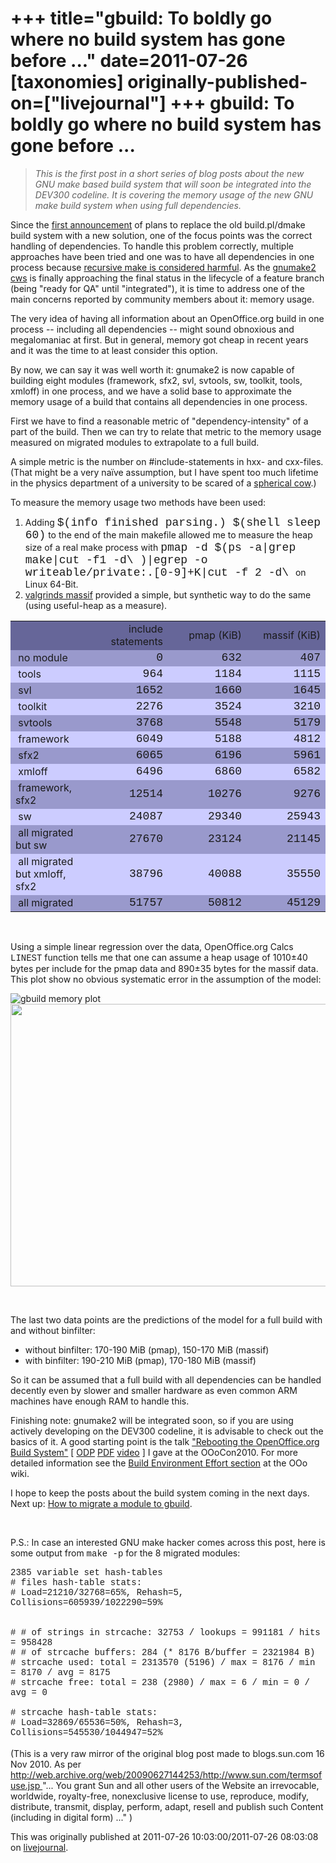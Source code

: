 +++
title="gbuild: To boldly go where no build system has gone before ..."
date=2011-07-26
[taxonomies]
originally-published-on=["livejournal"]
+++
gbuild: To boldly go where no build system has gone before ...
==============================================================

> <p><i>This is the first post in a short series of blog&nbsp;posts about the new GNU  make based build system that will soon be integrated into the DEV300  codeline. It is covering the memory usage of the new GNU make build  system when using full dependencies.</i></p>
<p>Since the <a href="http://192.9.162.56/GullFOSS/entry/building_openoffice_org_with_gnu">first announcement</a>  of plans to replace the old build.pl/dmake build system with a new  solution, one of the focus points was the correct handling of  dependencies. To handle this problem correctly, multiple approaches have  been tried and one was to have all dependencies in one process because <a href="http://miller.emu.id.au/pmiller/books/rmch/">recursive make is considered harmful</a>. As the <a href="http://hg.services.openoffice.org/cws/gnumake2">gnumake2 cws</a>  is finally approaching the final status in the lifecycle of a feature  branch (being &quot;ready for QA&quot; until &quot;integrated&quot;), it is time to address  one of the main concerns reported by community members about it: memory  usage.</p>    <p>The very idea of having all information about an OpenOffice.org  build in one process -- including all dependencies -- might sound  obnoxious and  megalomaniac at first. But in general, memory got cheap in recent years  and it was the time to at least consider this option.</p>    <p>By now, we can say it was well worth it: gnumake2 is now capable of  building eight modules (framework, sfx2, svl, svtools, sw, toolkit,  tools, xmloff) in one process, and we have a solid base to approximate  the memory usage of a build that contains all dependencies in one  process.</p>    <p>First we have to find a reasonable metric of &quot;dependency-intensity&quot;  of a part of the build. Then we can try to relate that metric to the  memory usage measured on migrated modules to extrapolate to a full  build.</p>    <p>A simple metric is the number on #include-statements in hxx- and  cxx-files. (That might be a very na&iuml;ve assumption, but I have spent too  much lifetime in the physics department of a university to be scared of a  <a href="http://en.wikipedia.org/wiki/Spherical_cow">spherical cow</a>.)</p>    <p>To measure the memory usage two methods have been used:</p>    <ol><li>Adding <font size="4" face="courier new,courier,monospace">$(info finished parsing.) $(shell sleep 60)</font> to the end of the main makefile allowed me to measure the heap size of a real make process with <font size="4" face="courier new,courier,monospace">pmap -d $(ps -a|grep make|cut -f1 -d\ )|egrep -o writeable/private:.[0-9]+K|cut -f 2 -d\ </font>on Linux 64-Bit.</li><li><a href="http://valgrind.org/docs/manual/ms-manual.html">valgrinds massif</a> provided a simple, but synthetic way to do the same (using useful-heap as a measure).</li></ol>    <table cellspacing="0" cellpadding="1" border="0" style="width: 100%; display: table;" class=" htmtableborders">      <tbody>        <tr>          <td style="width: 25%; background-color: rgb(102, 102, 153);">&nbsp;</td>          <td align="right" style="width: 25%; background-color: rgb(102, 102, 153);">&nbsp;include statements</td>          <td align="right" style="width: 25%; background-color: rgb(102, 102, 153);">pmap (KiB)</td>          <td align="right" style="width: 25%; background-color: rgb(102, 102, 153);">&nbsp;massif (KiB)</td>        </tr>        <tr>          <td style="width: 25%; background-color: rgb(153, 153, 204);">&nbsp;no module</td>          <td align="right" style="width: 25%; background-color: rgb(153, 153, 204);"><font size="4" face="courier new,courier,monospace">&nbsp;0</font></td>          <td align="right" style="width: 25%; background-color: rgb(153, 153, 204);"><font size="4" face="courier new,courier,monospace">&nbsp;632</font></td>          <td align="right" style="width: 25%; background-color: rgb(153, 153, 204);"><font size="4" face="courier new,courier,monospace"> 407<br /></font></td>        </tr>        <tr>          <td style="width: 25%; background-color: rgb(204, 204, 255);">&nbsp;tools</td>          <td align="right" style="width: 25%; background-color: rgb(204, 204, 255);"><font size="4" face="courier new,courier,monospace">&nbsp;964</font></td>          <td align="right" style="width: 25%; background-color: rgb(204, 204, 255);"><font size="4" face="courier new,courier,monospace">&nbsp;1184</font></td>          <td align="right" style="width: 25%; background-color: rgb(204, 204, 255);"><font size="4" face="courier new,courier,monospace"> 1115<br /></font></td>        </tr>        <tr>          <td style="width: 25%; background-color: rgb(153, 153, 204);">&nbsp;svl</td>          <td align="right" style="width: 25%; background-color: rgb(153, 153, 204);"><font size="4" face="courier new,courier,monospace">&nbsp;1652</font></td>          <td align="right" style="width: 25%; background-color: rgb(153, 153, 204);"><font size="4" face="courier new,courier,monospace">&nbsp;1660</font></td>          <td align="right" style="width: 25%; background-color: rgb(153, 153, 204);"><font size="4" face="courier new,courier,monospace"> 1645<br /></font></td>        </tr>        <tr>          <td style="width: 25%; background-color: rgb(204, 204, 255);">&nbsp;toolkit</td>          <td align="right" style="width: 25%; background-color: rgb(204, 204, 255);"><font size="4" face="courier new,courier,monospace">&nbsp;2276</font></td>          <td align="right" style="width: 25%; background-color: rgb(204, 204, 255);"><font size="4" face="courier new,courier,monospace">&nbsp;3524</font></td>          <td align="right" style="width: 25%; background-color: rgb(204, 204, 255);"><font size="4" face="courier new,courier,monospace"> 3210<br /></font></td>        </tr>        <tr>          <td style="width: 25%; background-color: rgb(153, 153, 204);">&nbsp;svtools</td>          <td align="right" style="width: 25%; background-color: rgb(153, 153, 204);"><font size="4" face="courier new,courier,monospace">&nbsp;3768</font></td>          <td align="right" style="width: 25%; background-color: rgb(153, 153, 204);"><font size="4" face="courier new,courier,monospace">&nbsp;5548</font></td>          <td align="right" style="width: 25%; background-color: rgb(153, 153, 204);"><font size="4" face="courier new,courier,monospace"> 5179<br /></font></td>        </tr>        <tr>          <td style="width: 25%; background-color: rgb(204, 204, 255);">&nbsp;framework</td>          <td align="right" style="width: 25%; background-color: rgb(204, 204, 255);"><font size="4" face="courier new,courier,monospace">&nbsp;6049</font></td>          <td align="right" style="width: 25%; background-color: rgb(204, 204, 255);"><font size="4" face="courier new,courier,monospace">&nbsp;5188</font></td>          <td align="right" style="width: 25%; background-color: rgb(204, 204, 255);"><font size="4" face="courier new,courier,monospace"> 4812<br /></font></td>        </tr>        <tr>          <td style="width: 25%; background-color: rgb(153, 153, 204);">&nbsp;sfx2</td>          <td align="right" style="width: 25%; background-color: rgb(153, 153, 204);"><font size="4" face="courier new,courier,monospace">&nbsp;6065</font></td>          <td align="right" style="width: 25%; background-color: rgb(153, 153, 204);"><font size="4" face="courier new,courier,monospace">&nbsp;6196</font></td>          <td align="right" style="width: 25%; background-color: rgb(153, 153, 204);"><font size="4" face="courier new,courier,monospace"> 5961<br /></font></td>        </tr>        <tr>          <td style="width: 25%; background-color: rgb(204, 204, 255);">&nbsp;xmloff</td>          <td align="right" style="width: 25%; background-color: rgb(204, 204, 255);"><font size="4" face="courier new,courier,monospace">&nbsp;6496</font></td>          <td align="right" style="width: 25%; background-color: rgb(204, 204, 255);"><font size="4" face="courier new,courier,monospace">&nbsp;6860</font></td>          <td align="right" style="width: 25%; background-color: rgb(204, 204, 255);"><font size="4" face="courier new,courier,monospace"> 6582<br /></font></td>        </tr>        <tr>          <td style="width: 25%; background-color: rgb(153, 153, 204);">&nbsp;framework, sfx2</td>          <td align="right" style="width: 25%; background-color: rgb(153, 153, 204);"><font size="4" face="courier new,courier,monospace">&nbsp;12514</font></td>          <td align="right" style="width: 25%; background-color: rgb(153, 153, 204);"><font size="4" face="courier new,courier,monospace">&nbsp;10276</font></td>          <td align="right" style="width: 25%; background-color: rgb(153, 153, 204);"><font size="4" face="courier new,courier,monospace"> 9276<br /></font></td>        </tr>        <tr>          <td style="width: 25%; background-color: rgb(204, 204, 255);">&nbsp;sw</td>          <td align="right" style="width: 25%; background-color: rgb(204, 204, 255);"><font size="4" face="courier new,courier,monospace">&nbsp;24087</font></td>          <td align="right" style="width: 25%; background-color: rgb(204, 204, 255);"><font size="4" face="courier new,courier,monospace">&nbsp;29340</font></td>          <td align="right" style="width: 25%; background-color: rgb(204, 204, 255);"><font size="4" face="courier new,courier,monospace"> 25943<br /></font></td>        </tr>        <tr>          <td style="width: 25%; background-color: rgb(153, 153, 204);">&nbsp;all migrated but sw</td>          <td align="right" style="width: 25%; background-color: rgb(153, 153, 204);"><font size="4" face="courier new,courier,monospace">&nbsp;27670</font></td>          <td align="right" style="width: 25%; background-color: rgb(153, 153, 204);"><font size="4" face="courier new,courier,monospace">&nbsp;23124</font></td>          <td align="right" style="width: 25%; background-color: rgb(153, 153, 204);"><font size="4" face="courier new,courier,monospace"> 21145<br /></font></td>        </tr>        <tr>          <td style="width: 25%; background-color: rgb(204, 204, 255);">&nbsp;all migrated but xmloff, sfx2</td>          <td align="right" style="width: 25%; background-color: rgb(204, 204, 255);"><font size="4" face="courier new,courier,monospace">&nbsp;38796</font></td>          <td align="right" style="width: 25%; background-color: rgb(204, 204, 255);"><font size="4" face="courier new,courier,monospace">&nbsp;40088</font></td>          <td align="right" style="width: 25%; background-color: rgb(204, 204, 255);"><font size="4" face="courier new,courier,monospace"> 35550<br /></font></td>        </tr>        <tr>          <td style="width: 25%; background-color: rgb(153, 153, 204);">&nbsp;all migrated</td>          <td align="right" style="width: 25%; background-color: rgb(153, 153, 204);"><font size="4" face="courier new,courier,monospace">&nbsp;51757</font></td>          <td align="right" style="width: 25%; background-color: rgb(153, 153, 204);"><font size="4" face="courier new,courier,monospace">&nbsp;50812</font></td>          <td align="right" style="width: 25%; background-color: rgb(153, 153, 204);"><font size="4" face="courier new,courier,monospace"> 45129<br /></font></td>        </tr>      </tbody>    </table>    <p>&nbsp;</p>    <p>Using a simple linear regression over the data, OpenOffice.org Calcs <font face="courier new,courier,monospace">LINEST</font>  function tells me that one can assume a heap usage of 1010&plusmn;40 bytes per  include for the pmap data and 890&plusmn;35 bytes for the massif data. This  plot show no obvious systematic error in the assumption of the model:</p>          <p><img align="middle" src="file:///home/bjoern/Downloads/blog_posts/gbuild_scale_files/Gbuildmem.png" alt="gbuild memory plot" /><br /><a href="http://pics.livejournal.com/sweetshark/pic/00005exg/"><img border="0" align="middle" width="640" height="452" alt="" src="http://pics.livejournal.com/sweetshark/pic/00005exg/s640x480" /></a></p>      <p>&nbsp;</p>      <p>The last two data points are the predictions of the model for a full build with and without binfilter:</p>      <ul><li>without binfilter: 170-190 MiB (pmap), 150-170 MiB (massif)</li><li>with binfilter: 190-210 MiB (pmap), 170-180 MiB (massif)</li></ul>So it can be assumed that a full build with all dependencies  can be handled decently even by slower and smaller hardware as even  common ARM machines have enough RAM to handle this.<br />      <p>Finishing note: gnumake2 will be integrated soon, so if you are using  actively developing on the DEV300 codeline, it is advisable to check  out the basics of it. A good starting point is the talk <a href="http://www.ooocon.org/index.php/ooocon/2010/paper/view/212">&quot;Rebooting the OpenOffice.org Build System&quot;</a> [ <a href="http://wiki.services.openoffice.org/w/images/0/03/RebootingBuild.odp">ODP</a> <a href="http://www.ooocon.org/index.php/ooocon/2010/paper/view/212/188">PDF</a> <a href="http://users2.ooodev.org/%7Eooocon2010/01_september/FT_309/14.00_bj%f6rn_m_rebooting_the_openoffice.org_build_system.flv">video</a> ] I gave at the OOoCon2010. For more detailed information see the <a href="http://wiki.services.openoffice.org/wiki/Build_Environment_Effort">Build Environment Effort section</a> at the OOo wiki.</p>      <p>I hope to keep the posts about the build system coming in the next days. Next up: <a href="http://blogs.sun.com/GullFOSS/entry/gbuild_how_to_migrate_a">How to migrate a module to gbuild</a>.</p>      <p>&nbsp;</p>      <p>P.S.: In case an interested GNU make hacker comes across this post, here is some output from <font face="courier new,courier,monospace">make -p</font> for the 8 migrated modules:</p><font face="courier new,courier,monospace">2385 variable set hash-tables<br /># files hash-table stats:<br /># Load=21210/32768=65%, Rehash=5, Collisions=605939/1022290=59%<br /><br /><br /># # of strings in strcache: 32753 / lookups = 991181 / hits = 958428<br /># # of strcache buffers: 284 (* 8176 B/buffer = 2321984 B)<br /># strcache used: total = 2313570 (5196) / max = 8176 / min = 8170 / avg = 8175 <br /># strcache free: total = 238 (2980) / max = 6 / min = 0 / avg = 0<br /><br /># strcache hash-table stats:<br /># Load=32869/65536=50%, Rehash=3, Collisions=545530/1044947=52%</font><br /><br />(This is a very raw mirror of the original blog post made to blogs.sun.com  16 Nov 2010. As per <a href="http://web.archive.org/web/20090627144253/http://www.sun.com/termsofuse.jsp ">http://web.archive.org/web/20090627144253/http://www.sun.com/termsofuse.jsp </a> &quot;... You grant Sun and all other users of the Website an irrevocable, worldwide, royalty-free, nonexclusive license to use, reproduce, modify, distribute, transmit, display, perform, adapt, resell and publish such Content (including in digital form) ...&quot; )

This was originally published at 2011-07-26 10:03:00/2011-07-26 08:03:08 on [livejournal](https://sweetshark.livejournal.com/2517.html).
